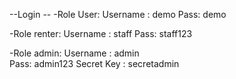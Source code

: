 --Login --
-Role User: 
Username : demo
Pass: demo 

-Role renter: 
Username : staff
Pass: staff123

-Role admin: 
Username : admin  
Pass: admin123
Secret Key : secretadmin
